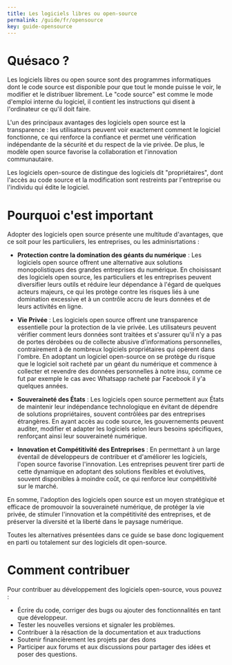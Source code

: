 ```yaml
---
title: Les logiciels libres ou open-source
permalink: /guide/fr/opensource
key: guide-opensource
---
```


# Quésaco ?

Les logiciels libres ou open source sont des programmes informatiques dont le code source est disponible pour que tout le monde puisse le voir, le modifier et le distribuer librement. Le "code source" est comme le mode d'emploi interne du logiciel, il contient les instructions qui disent à l'ordinateur ce qu'il doit faire. 

L'un des principaux avantages des logiciels open source est la transparence : les utilisateurs peuvent voir exactement comment le logiciel fonctionne, ce qui renforce la confiance et permet une vérification indépendante de la sécurité et du respect de la vie privée. De plus, le modèle open source favorise la collaboration et l'innovation communautaire. 

Les logiciels open-source de distingue des logiciels dit "propriétaires", dont l'accès au code source et la modification sont restreints par l'entreprise ou l'individu qui édite le logiciel.

# Pourquoi c'est important

Adopter des logiciels open source présente une multitude d'avantages, que ce soit pour les particuliers, les entreprises, ou les adminisrtations :

- **Protection contre la domination des géants du numérique** : Les logiciels open source offrent une alternative aux solutions monopolistiques des grandes entreprises du numérique. En choisissant des logiciels open source, les particuliers et les entreprises peuvent diversifier leurs outils et réduire leur dépendance à l'égard de quelques acteurs majeurs, ce qui les protège contre les risques liés à une domination excessive et à un contrôle accru de leurs données et de leurs activités en ligne.

- **Vie Privée** : Les logiciels open source offrent une transparence essentielle pour la protection de la vie privée. Les utilisateurs peuvent vérifier comment leurs données sont traitées et s'assurer qu'il n'y a pas de portes dérobées ou de collecte abusive d'informations personnelles, contrairement à de nombreux logiciels propriétaires qui opèrent dans l'ombre. En adoptant un logiciel open-source on se protège du risque que le logiciel soit racheté par un géant du numérique et commence à collecter et revendre des données personnelles à notre insu, comme ce fut par exemple le cas avec Whatsapp racheté par Facebook il y'a quelques années.

- **Souveraineté des États** : Les logiciels open source permettent aux États de maintenir leur indépendance technologique en évitant de dépendre de solutions propriétaires, souvent contrôlées par des entreprises étrangères. En ayant accès au code source, les gouvernements peuvent auditer, modifier et adapter les logiciels selon leurs besoins spécifiques, renforçant ainsi leur souveraineté numérique.

- **Innovation et Compétitivité des Entreprises** : En permettant à un large éventail de développeurs de contribuer et d'améliorer les logiciels, l'open source favorise l'innovation. Les entreprises peuvent tirer parti de cette dynamique en adoptant des solutions flexibles et évolutives, souvent disponibles à moindre coût, ce qui renforce leur compétitivité sur le marché.

En somme, l'adoption des logiciels open source est un moyen stratégique et efficace de promouvoir la souveraineté numérique, de protéger la vie privée, de stimuler l'innovation et la compétitivité des entreprises, et de préserver la diversité et la liberté dans le paysage numérique.

Toutes les alternatives présentées dans ce guide se base donc logiquement en parti ou totalement sur des logiciels dit open-source.

# Comment contribuer

Pour contribuer au développement des logiciels open-source, vous pouvez :

- Écrire du code, corriger des bugs ou ajouter des fonctionnalités en tant que développeur.
- Tester les nouvelles versions et signaler les problèmes.
- Contribuer à la résaction de la documentation et aux traductions
- Soutenir financièrement les projets par des dons
- Participer aux forums et aux discussions pour partager des idées et poser des questions.